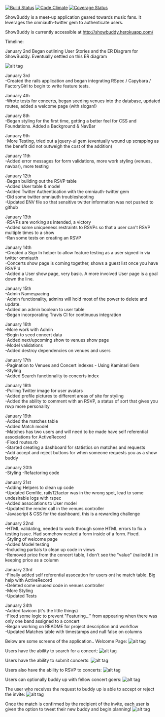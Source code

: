[![Build Status](https://travis-ci.org/billyacademy/showbuddy.svg?branch=master)](https://travis-ci.org/billyacademy/showbuddy) [![Code Climate](https://codeclimate.com/github/billyacademy/showbuddy/badges/gpa.svg)](https://codeclimate.com/github/billyacademy/showbuddy) [![Coverage Status](https://coveralls.io/repos/billyacademy/showbuddy/badge.svg)](https://coveralls.io/r/billyacademy/showbuddy)


ShowBuddy is a meet-up application geared towards music fans.
It leverages the omniauth-twitter gem to authenticate users.

ShowBuddy is currently accessible at http://showbuddy.herokuapp.com/


Timeline:

January 2nd
Began outlining User Stories and the ER Diagram for ShowBuddy.  Eventually settled on this ER diagram

![alt tag](er_diagram.png)


January 3rd <br>
-Created the rails application and began integrating RSpec / Capybara / FactoryGirl to begin to write feature tests.

January 4th <br>
-Wrote tests for concerts, began seeding venues into the database, updated routes, added a welcome page (with slogan!)

January 8th <br>
-Began styling for the first time, getting a better feel for CSS and Foundations.  Added a Background & NavBar

January 9th <br>
-More Testing, tried out a jquery-ui gem (eventually wound up scrapping as the benefit did not outweigh the cost of the addition)

January 11th <br>
-Added error messages for form validations, more work styling (venues, navbar), more testing

January 12th <br>
-Began building out the RSVP table <br>
-Added User table & model <br>
-Added Twitter Authentication with the omniauth-twitter gem <br>
-Did some twitter omniauth troubleshooting <br>
-Updated ENV file so that sensitive twitter information was not pushed to github

January 13th <br>
-RSVPs are working as intended, a victory <br>
-Added some uniqueness restraints to RSVPs so that a user can't RSVP multiple times to a show <br>
-Ran some tests on creating an RSVP

January 14th <br>
-Created a Sign In helper to allow feature testing as a user signed in via twitter omniauth <br>
-Concerts show page is coming together, shows a guest list once you have RSVP'd <br>
-Added a User show page, very basic.  A more involved User page is a goal down the line.

January 15th <br>
-Admin Namespacing <br>
-Admin functionality, admins will hold most of the power to delete and update. <br>
-Added an admin boolean to user table <br>
-Began incorporating Travis CI for continuous integration

January 16th <br>
-More work with Admin <br>
-Begin to seed concert data <br>
-Added next/upcoming show to venues show page <br>
-Model validations <br>
-Added destroy dependencies on venues and users

January 17th <br>
-Pagination to Venues and Concert indexes - Using Kaminari Gem <br>
-Styling <br>
-Added Search functionality to concerts index <br>

January 18th <br>
-Pulling Twitter image for user avatars <br>
-Added profile pictures to different areas of site for styling <br>
-Added the ability to comment with an RSVP, a status of sort that gives you rsvp more personality

January 19th <br>
-Added the matches table <br>
-Added Match model <br>
-Matches has two users and will need to be made have self referential associations for ActiveRecord <br>
-Fixed routes.rb <br>
-Started creating a dashboard for statistics on matches and requests <br>
-Add accept and reject buttons for when someone requests you as a show buddy

January 20th <br>
-Styling
-Refactoring code

January 21st <br>
-Adding Helpers to clean up code <br>
-Updated Gemfile, rails12factor was in the wrong spot, lead to some undesirable logs with rspec <br>
-Added associations to User model <br>
-Updated the render call in the venues controller <br>
-Javascript & CSS for the dashboard, this is a rewarding challenge

January 22nd <br>
-HTML validating, needed to work through some HTML errors to fix a testing issue. Had somehow nested a form inside of a form. Fixed. <br>
-Styling of welcome page <br>
-Added Model testing <br>
-Including partials to clean up code in views <br>
-Removed price from the concert table, I don't see the "value" (nailed it.) in keeping price as a column

January 23rd <br>
-Finally added self referential assocation for users ont he match table.  Big help with ActiveRecord <br>
-Deleted some unused code in venues controller <br>
-More Styling <br>
-Updated Tests <br>

January 24th <br>
-Added favicon (it's the little things) <br>
-Fixed some logic to prevent "Featuring..." from appearing when there was only one band assigned to a concert <br>
-Began working on README for project description and workflow <br>
-Updated Matches table with timestamps and null false on columns <br>




Below are some screens of the application..
Welcome Page:
![alt tag](home_page.png)

Users have the ability to search for a concert:
![alt tag](concert_search.png)

Users have the ability to submit concerts:
![alt tag](add_concert.png)

Users also have the ability to RSVP to concerts:
![alt tag](rsvp.png)

Users can optionally buddy up with fellow concert goers:
![alt tag](buddy_up.png)

The user who receives the request to buddy up is able to accept or reject the invite:
![alt tag](waiting_for_response.png)

Once the match is confirmed by the recipient of the invite, each user is given
the option to tweet their new buddy and begin planning!
![alt tag](confirmed_match.png)

